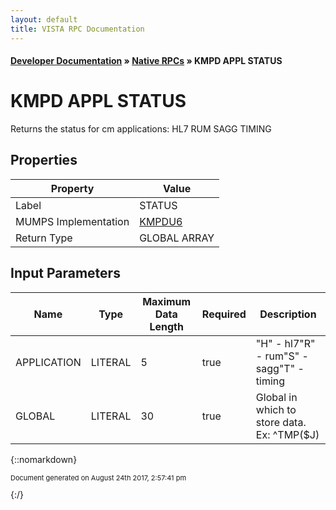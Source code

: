 ```yaml
---
layout: default
title: VISTA RPC Documentation
---
```


#### [Developer Documentation](../index) &#187; [Native RPCs](TableOfContents) &#187; KMPD APPL STATUS<br/>
# KMPD APPL STATUS

Returns the status for cm applications: HL7                                        RUM                                        SAGG                                        TIMING

## Properties

Property | Value
--- | ---
Label | STATUS
MUMPS Implementation | [KMPDU6](http://code.osehra.org/dox/Routine_KMPDU6_source.html)
Return Type | GLOBAL ARRAY


## Input Parameters

Name | Type | Maximum Data Length | Required | Description
--- | --- | --- | --- | ---
APPLICATION | LITERAL | 5 | true | &quot;H&quot; - hl7&quot;R&quot; - rum&quot;S&quot; - sagg&quot;T&quot; - timing
GLOBAL | LITERAL | 30 | true | Global in which to store data.  Ex: ^TMP($J)



{::nomarkdown} <br/><p style="font-size: 11px">Document generated on August 24th 2017, 2:57:41 pm</p>{:/}